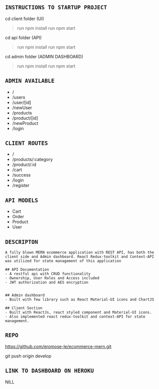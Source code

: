 ## `INSTRUCTIONS TO STARTUP PROJECT`

cd client folder (UI)

> run npm install
> run npm start

cd api folder (API)

> run npm install
> run npm start

cd admin folder (ADMIN DASHBOARD)

> run npm install
> run npm start

## `ADMIN AVAILABLE`

- /
- /users
- /user/[id]
- /newUser
- /products
- /product/[id]
- /newProduct
- /login

## `CLIENT ROUTES`

- /
- /products/:category
- /product/:id
- /cart
- /success
- /login
- /register

## `API MODELS`

- Cart
- Order
- Product
- User

## `DESCRIPTON`

```
A fully blown MERN ecommerce application with REST API, has both the client side and Admin dashboard. React Redux-toolkit and Context-API was utilized for state management of this application

## API Documentation
- A restful api with CRUD functionality
- Ownership, User Roles and Access included
- JWT authorization and AES encryption


## Admin dashboard
- Built with few library such as React Material-UI icons and ChartJS

## Client Section
- Built with ReactJs, react styled component and Material-UI icons.
- Also implemented react redux-toolkit and context-API for state management.

```

## `REPO`

https://github.com/eromose-le/ecommerce-mern.git

git push origin develop

## `LINK TO DASHBOARD ON HEROKU`

NILL
